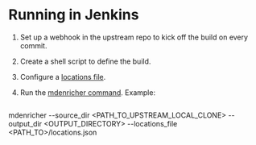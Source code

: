 <!--
# Copyright 2022, 2025 IBM Inc. All rights reserved
# SPDX-License-Identifier: Apache2.0
# Last updated: 2025-05-06
-->

# Running in Jenkins

1. Set up a webhook in the upstream repo to kick off the build on every commit.

1. Create a shell script to define the build.

1. Configure a [locations file](setup.md). 

1. Run the [mdenricher command](setup.md). Example: 
   ```
mdenricher --source_dir <PATH_TO_UPSTREAM_LOCAL_CLONE> --output_dir <OUTPUT_DIRECTORY> --locations_file <PATH_TO>/locations.json 
```


